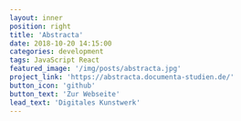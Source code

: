 ```yaml
---
layout: inner
position: right
title: 'Abstracta'
date: 2018-10-20 14:15:00
categories: development
tags: JavaScript React
featured_image: '/img/posts/abstracta.jpg'
project_link: 'https://abstracta.documenta-studien.de/'
button_icon: 'github'
button_text: 'Zur Webseite'
lead_text: 'Digitales Kunstwerk'
---
```

